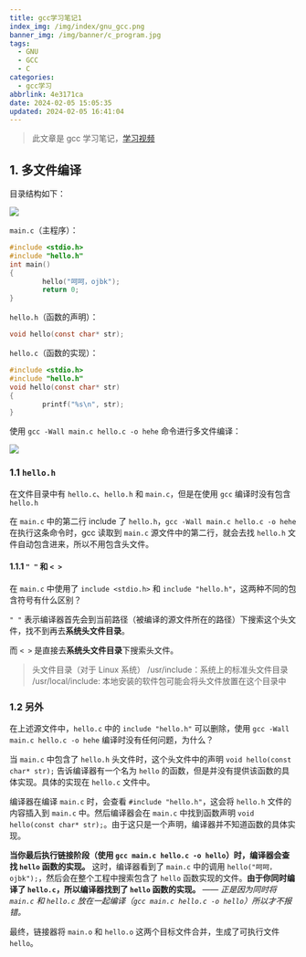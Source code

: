 ```yaml
---
title: gcc学习笔记1
index_img: /img/index/gnu_gcc.png
banner_img: /img/banner/c_program.jpg
tags:
  - GNU
  - GCC
  - C
categories:
  - gcc学习
abbrlink: 4e3171ca
date: 2024-02-05 15:05:35
updated: 2024-02-05 16:41:04
---
```


> 此文章是 gcc 学习笔记，[学习视频](https://www.bilibili.com/video/BV1Y8411M7fp/?p=3&spm_id_from=pageDriver&vd_source=d28f6fad4261fe5abca485f4a556dbc1)

## 1. 多文件编译

目录结构如下：

![](fc81ec4f3b390a718d9f921c56e31774_MD5.jpeg)

`main.c`（主程序）：

```c
#include <stdio.h>
#include "hello.h"
int main()
{
        hello("呵呵，ojbk");
        return 0;
}
```

`hello.h`（函数的声明）：

```c
void hello(const char* str);
```

`hello.c`（函数的实现）：

```c
#include <stdio.h>
#include "hello.h"
void hello(const char* str)
{
        printf("%s\n", str);
}
```

使用 `gcc -Wall main.c hello.c -o hehe` 命令进行多文件编译：

![](8af5eedd71c05782187f5b0b01ad29ca_MD5.jpeg)

### 1.1 `hello.h`

在文件目录中有 `hello.c`、`hello.h` 和 `main.c`，但是在使用 `gcc` 编译时没有包含 `hello.h`

在 `main.c` 中的第二行 include 了 `hello.h`，`gcc -Wall main.c hello.c -o hehe` 在执行这条命令时，gcc 读取到 `main.c` 源文件中的第二行，就会去找 `hello.h` 文件自动包含进来，所以不用包含头文件。

#### 1.1.1 `" "` 和 `< >`

在 `main.c` 中使用了 `include <stdio.h>` 和 `include "hello.h"`，这两种不同的包含符号有什么区别？

`" "` 表示编译器首先会到当前路径（被编译的源文件所在的路径）下搜索这个头文件，找不到再去**系统头文件目录**。

而 `< >` 是直接去**系统头文件目录**下搜索头文件。

> 头文件目录（对于 Linux 系统）
> /usr/include：系统上的标准头文件目录
> /usr/local/include: 本地安装的软件包可能会将头文件放置在这个目录中

### 1.2 另外

在上述源文件中，`hello.c` 中的 `include "hello.h"` 可以删除，使用 `gcc -Wall main.c hello.c -o hehe` 编译时没有任何问题，为什么？

当 `main.c` 中包含了 `hello.h` 头文件时，这个头文件中的声明 `void hello(const char* str);` 告诉编译器有一个名为 `hello` 的函数，但是并没有提供该函数的具体实现。具体的实现在 `hello.c` 文件中。

编译器在编译 `main.c` 时，会查看 `#include "hello.h"`，这会将 `hello.h` 文件的内容插入到 `main.c` 中。然后编译器会在 `main.c` 中找到函数声明 `void hello(const char* str);`。由于这只是一个声明，编译器并不知道函数的具体实现。

**当你最后执行链接阶段（使用 `gcc main.c hello.c -o hello`）时，编译器会查找 `hello` 函数的实现。** 这时，编译器看到了 `main.c` 中的调用 `hello("呵呵，ojbk");`，然后会在整个工程中搜索包含了 `hello` 函数实现的文件。**由于你同时编译了 `hello.c`，所以编译器找到了 `hello` 函数的实现。** —— *正是因为同时将 `main.c` 和 `hello.c` 放在一起编译（`gcc main.c hello.c -o hello`）所以才不报错。*

最终，链接器将 `main.o` 和 `hello.o` 这两个目标文件合并，生成了可执行文件 `hello`。


